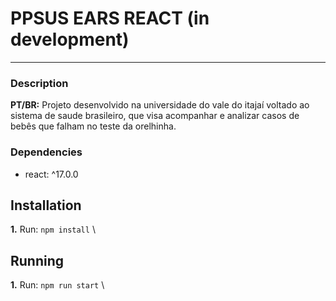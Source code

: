 # PPSUS EARS REACT (in development)
***
### Description
**PT/BR:** Projeto desenvolvido na universidade do vale do itajaí
voltado ao sistema de saude brasileiro, que visa acompanhar e
analizar casos de bebês que falham no teste da orelhinha.

### Dependencies
- react: ^17.0.0

## Installation
**1.** Run: `npm install` \

## Running
**1.** Run: `npm run start` \
